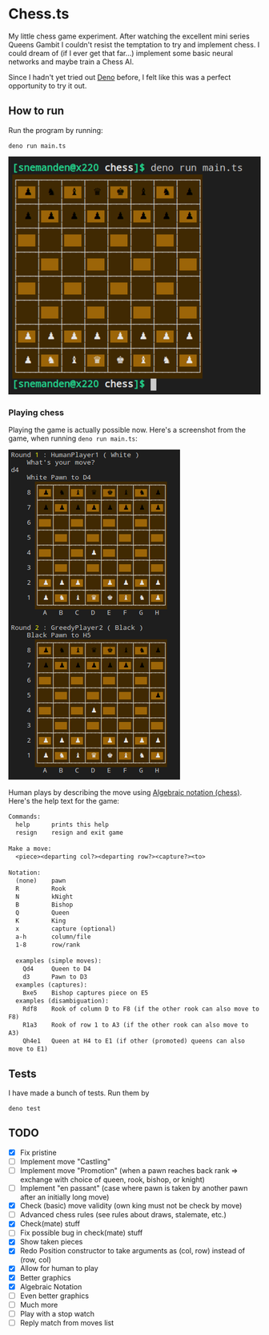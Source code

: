 # Chess.ts
My little chess game experiment. After watching the excellent mini series
Queens Gambit I couldn't resist the temptation to try and implement chess.
I could dream of (if I ever get that far...) implement some basic neural
networks and maybe train a Chess AI.

Since I hadn't yet tried out [Deno](https://deno.land/) before, I felt
like this was a perfect opportunity to try it out.

## How to run
Run the program by running:

    deno run main.ts

![Starting positions](https://github.com/SneManden/Chess.ts/blob/main/doc/img/demo.png?raw=true)

### Playing chess
Playing the game is actually possible now. Here's a screenshot from the game, when running `deno run main.ts`:

![Human Playing vs CPU](https://github.com/SneManden/Chess.ts/blob/main/doc/img/human_vs_greedy.png?raw=true)

Human plays by describing the move using [Algebraic notation (chess)](https://en.wikipedia.org/wiki/Algebraic_notation_(chess)).
Here's the help text for the game:

    Commands:
      help      prints this help
      resign    resign and exit game

    Make a move:
      <piece><departing col?><departing row?><capture?><to>

    Notation:
      (none)    pawn
      R         Rook
      N         kNight
      B         Bishop
      Q         Queen
      K         King
      x         capture (optional)
      a-h       column/file
      1-8       row/rank
      
      examples (simple moves):
        Qd4     Queen to D4
        d3      Pawn to D3
      examples (captures):
        Bxe5    Bishop captures piece on E5
      examples (disambiguation):
        Rdf8    Rook of column D to F8 (if the other rook can also move to F8)
        R1a3    Rook of row 1 to A3 (if the other rook can also move to A3)
        Qh4e1   Queen at H4 to E1 (if other (promoted) queens can also move to E1)

## Tests
I have made a bunch of tests. Run them by

    deno test

## TODO
* [x] Fix pristine
* [ ] Implement move "Castling"
* [ ] Implement move "Promotion" (when a pawn reaches back rank => exchange with choice of queen, rook, bishop, or knight)
* [ ] Implement "en passant" (case where pawn is taken by another pawn after an initially long move)
* [x] Check (basic) move validity (own king must not be check by move)
* [ ] Advanced chess rules (see rules about draws, stalemate, etc.)
* [x] Check(mate) stuff
* [ ] Fix possible bug in check(mate) stuff
* [x] Show taken pieces
* [x] Redo Position constructor to take arguments as (col, row) instead of (row, col)
* [x] Allow for human to play
* [x] Better graphics
* [x] Algebraic Notation
* [ ] Even better graphics
* [ ] Much more
* [ ] Play with a stop watch
* [ ] Reply match from moves list
